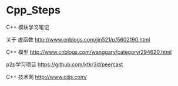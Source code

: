 # Cpp_Steps
C++ 模块学习笔记

关于 虚函数
http://www.cnblogs.com/jin521/p/5602190.html

C++ 模型
http://www.cnblogs.com/wanggary/category/294620.html 

p2p学习项目
https://github.com/ktkr3d/peercast

C++ 技术网
http://www.cjjjs.com/ 
